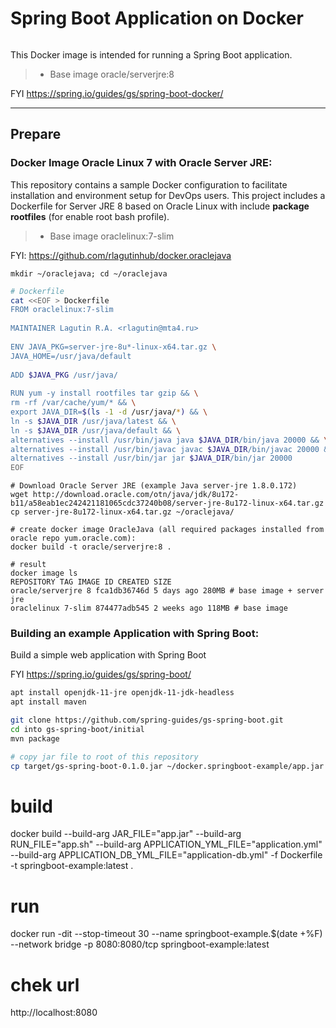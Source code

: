# Spring Boot Application on Docker
```
```
This Docker image is intended for running a Spring Boot application.
>	* Base image oracle/serverjre:8

FYI https://spring.io/guides/gs/spring-boot-docker/

***

## Prepare

### Docker Image Oracle Linux 7 with Oracle Server JRE:

This repository contains a sample Docker configuration to facilitate installation and environment setup for DevOps users. This project includes a Dockerfile for Server JRE 8 based on Oracle Linux with include <b>package rootfiles</b> (for enable root bash profile).
>	* Base image oraclelinux:7-slim

FYI: https://github.com/rlagutinhub/docker.oraclejava

```console
mkdir ~/oraclejava; cd ~/oraclejava
```
```bash
# Dockerfile
cat <<EOF > Dockerfile
FROM oraclelinux:7-slim
 
MAINTAINER Lagutin R.A. <rlagutin@mta4.ru>
 
ENV JAVA_PKG=server-jre-8u*-linux-x64.tar.gz \
JAVA_HOME=/usr/java/default
 
ADD $JAVA_PKG /usr/java/
 
RUN yum -y install rootfiles tar gzip && \
rm -rf /var/cache/yum/* && \
export JAVA_DIR=$(ls -1 -d /usr/java/*) && \
ln -s $JAVA_DIR /usr/java/latest && \
ln -s $JAVA_DIR /usr/java/default && \
alternatives --install /usr/bin/java java $JAVA_DIR/bin/java 20000 && \
alternatives --install /usr/bin/javac javac $JAVA_DIR/bin/javac 20000 && \
alternatives --install /usr/bin/jar jar $JAVA_DIR/bin/jar 20000
EOF
```
```console
# Download Oracle Server JRE (example Java server-jre 1.8.0.172)
wget http://download.oracle.com/otn/java/jdk/8u172-b11/a58eab1ec242421181065cdc37240b08/server-jre-8u172-linux-x64.tar.gz
cp server-jre-8u172-linux-x64.tar.gz ~/oraclejava/
```
```console
# create docker image OracleJava (all required packages installed from oracle repo yum.oracle.com):
docker build -t oracle/serverjre:8 .
```
```console
# result
docker image ls
REPOSITORY TAG IMAGE ID CREATED SIZE
oracle/serverjre 8 fca1db36746d 5 days ago 280MB # base image + server jre
oraclelinux 7-slim 874477adb545 2 weeks ago 118MB # base image
```

### Building an example Application with Spring Boot:

Build a simple web application with Spring Boot 

FYI https://spring.io/guides/gs/spring-boot/

```bash
apt install openjdk-11-jre openjdk-11-jdk-headless
apt install maven
```
```bash
git clone https://github.com/spring-guides/gs-spring-boot.git
cd into gs-spring-boot/initial
mvn package
```
```bash
# copy jar file to root of this repository
cp target/gs-spring-boot-0.1.0.jar ~/docker.springboot-example/app.jar

```
# build
docker build --build-arg JAR_FILE="app.jar" --build-arg RUN_FILE="app.sh" --build-arg APPLICATION_YML_FILE="application.yml" --build-arg APPLICATION_DB_YML_FILE="application-db.yml" -f Dockerfile -t springboot-example:latest .

# run
docker run -dit --stop-timeout 30 --name springboot-example.$(date +%F) --network bridge -p 8080:8080/tcp springboot-example:latest

# chek url
http://localhost:8080
